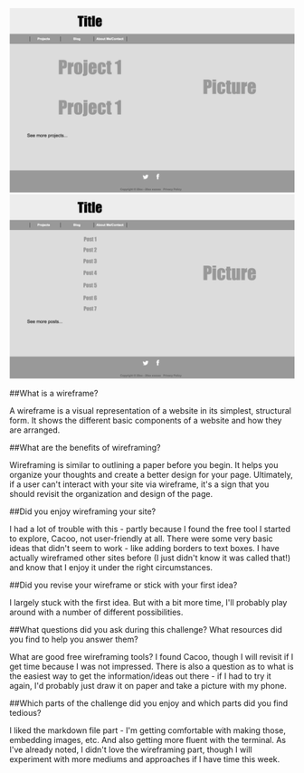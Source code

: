 ![That is a sweet wireframe, you might say](/week-2/imgs/wireframe-index.png)
![ROUND!](/week-2/imgs/wireframe-blog-index.png)

##What is a wireframe?

A wireframe is a visual representation of a website in its simplest, structural form. It shows the different basic components of a website and how they are arranged.

##What are the benefits of wireframing?

Wireframing is similar to outlining a paper before you begin. It helps you organize your thoughts and create a better design for your page. Ultimately, if a user can't interact with your site via wireframe, it's a sign that you should revisit the organization and design of the page.

##Did you enjoy wireframing your site?

I had a lot of trouble with this - partly because I found the free tool I started to explore, Cacoo, not user-friendly at all. There were some very basic ideas that didn't seem to work - like adding borders to text boxes. I have actually wireframed other sites before (I just didn't know it was called that!) and know that I enjoy it under the right circumstances.

##Did you revise your wireframe or stick with your first idea?

I largely stuck with the first idea. But with a bit more time, I'll probably play around with a number of different possibilities.

##What questions did you ask during this challenge? What resources did you find to help you answer them?

What are good free wireframing tools? I found Cacoo, though I will revisit if I get time because I was not impressed. There is also a question as to what is the easiest way to get the information/ideas out there - if I had to try it again, I'd probably just draw it on paper and take a picture with my phone.

##Which parts of the challenge did you enjoy and which parts did you find tedious?

I liked the markdown file part - I'm getting comfortable with making those, embedding images, etc. And also getting more fluent with the terminal. As I've already noted, I didn't love the wireframing part, though I will experiment with more mediums and approaches if I have time this week.